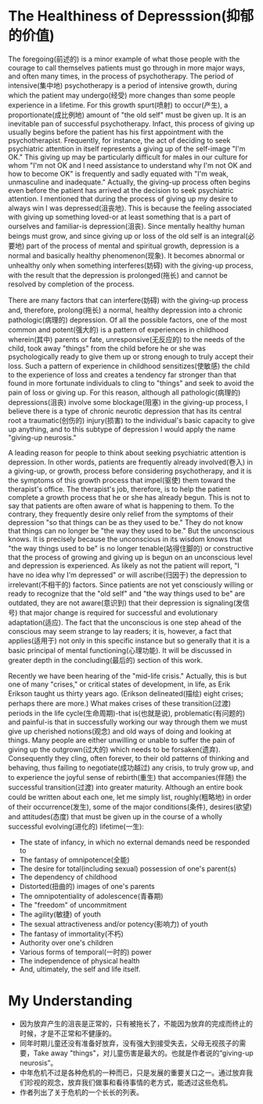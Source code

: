 # The Healthiness of Depresssion(抑郁的价值)
The foregoing(前述的) is a minor example of what those people with the courage to call themselves patients must go through in more major ways, and often many times, in the process of psychotherapy. The period of intensive(集中地) psychotherapy is a period of intensive growth, during which the patient may undergo(经受) more changes than some people experience in a lifetime. For this growth spurt(喷射) to occur(产生), a proportionate(成比例地) amount of "the old self" must be given up. It is an inevitable pan of successful psychotherapy. Infact, this process of giving up usually begins before the patient has his first appointment with the psychotherapist. Frequently, for instance, the act of deciding to seek psychiatric attention in itself represents a giving up of the self-image "I'm OK." This giving up may be particularly difficult for males in our culture for whom "I'm not OK and I need assistance to understand why I'm not OK and how to become OK" is frequently and sadly equated with "I'm weak, unmasculine and inadequate." Actually, the giving-up process often begins even before the patient has arrived at the decision to seek psychiatric attention. I mentioned that during the process of giving up my desire to always win I was depressed(沮丧地). This is because the feeling associated with giving up something loved-or at least something that is a part of ourselves and familiar-is depression(沮丧). Since mentally healthy human beings must grow, and since giving up or loss of the old self is an integral(必要地) part of the process of mental and spiritual growth, depression is a normal and basically healthy phenomenon(现象). It becomes abnormal or unhealthy only when something interferes(妨碍) with the giving-up process, with the result that the depression is prolonged(拖长) and cannot be resolved by completion of the process.


There are many factors that can interfere(妨碍) with the giving-up process and, therefore, prolong(拖长) a normal, healthy depression into a chronic pathologic(病理的) depression. Of all the possible factors, one of the most common and potent(强大的) is a pattern of experiences in childhood wherein(其中) parents or fate, unresponsive(无反应的) to the needs of the child, took away "things" from the child before he or she was psychologically ready to give them up or strong enough to truly accept their loss. Such a pattern of experience in childhood sensitizes(使敏感) the child to the experience of loss and creates a tendency far stronger than that found in more fortunate individuals to cling to "things" and seek to avoid the pain of loss or giving up. For this reason, although all pathologic(病理的) depressions(沮丧) involve some blockage(阻塞) in the giving-up process, I believe there is a type of chronic neurotic depression that has its central root a traumatic(创伤的) injury(损害) to the individual's basic capacity to give up anything, and to this subtype of depression I would apply the name "giving-up neurosis."


A leading reason for people to think about seeking psychiatric attention is depression. In other words, patients are frequently already involved(卷入) in a giving-up, or growth, process before considering psychotherapy, and it is the symptoms of this growth process that impel(驱使) them toward the therapist's office. The therapist's job, therefore, is to help the patient complete a growth process that he or she has already begun. This is not to say that patients are often aware of what is happening to them. To the contrary, they frequently desire only relief from the symptoms of their depression "so that things can be as they used to be." They do not know that things can no longer be "the way they used to be." But the unconscious knows. It is precisely because the unconscious in its wisdom knows that "the way things used to be" is no longer tenable(站得住脚的) or constructive that the process of growing and giving up is begun on an unconscious level and depression is experienced. As likely as not the patient will report, "I have no idea why I'm depressed" or will ascribe(归因于) the depression to irrelevant(不相干的) factors. Since patients are not yet consciously willing or ready to recognize that the "old self" and "the way things used to be" are outdated, they are not aware(意识到) that their depression is signaling(发信号) that major change is required for successful and evolutionary adaptation(适应). The fact that the unconscious is one step ahead of the conscious may seem strange to lay readers; it is, however, a fact that applies(适用于) not only in this specific instance but so generally that it is a basic principal of mental functioning(心理功能). It will be discussed in greater depth in the concluding(最后的) section of this work.


Recently we have been hearing of the "mid-life crisis." Actually, this is but one of many "crises," or critical states of development, in life, as Erik Erikson taught us thirty years ago. (Erikson delineated(描绘) eight crises; perhaps there are more.) What makes crises of these transition(过渡) periods in the life cycle(生命周期)-that is(也就是说), problematic(有问题的) and painful-is that in successfully working our way through them we must give up cherished notions(观念) and old ways of doing and looking at things. Many people are either unwilling or unable to suffer the pain of giving up the outgrown(过大的) which needs to be forsaken(遗弃). Consequently they cling, often forever, to their old patterns of thinking and behaving, thus failing to negotiate(成功越过) any crisis, to truly grow up, and to experience the joyful sense of rebirth(重生) that accompanies(伴随) the successful transition(过渡) into greater maturity. Although an entire book could be written about each one, let me simply list, roughly(粗略地) in order of their occurrence(发生), some of the major conditions(条件), desires(欲望) and attitudes(态度) that must be given up in the course of a wholly successful evolving(进化的) lifetime(一生):  

* The state of infancy, in which no external demands need be responded to  
* The fantasy of omnipotence(全能)  
* The desire for total(including sexual) possession of one's parent(s)  
* The dependency of childhood  
* Distorted(扭曲的) images of one's parents  
* The omnipotentiality of adolescence(青春期)  
* The "freedom" of uncommitment  
* The agility(敏捷) of youth  
* The sexual attractiveness and/or potency(影响力) of youth  
* The fantasy of immortality(不朽)  
* Authority over one's children  
* Various forms of temporal(一时的) power  
* The independence of physical health  
* And, ultimately, the self and life itself.  
# My Understanding
* 因为放弃产生的沮丧是正常的，只有被拖长了，不能因为放弃的完成而终止的时候，才是不正常和不健康的。
* 同年时期儿童还没有准备好放弃，没有强大到接受失去，父母无视孩子的需要，Take away "things"，对儿童伤害是最大的。也就是作者说的“giving-up neurosis”。
* 中年危机不过是各种危机的一种而已，只是发展的重要关口之一。通过放弃我们珍视的观念，放弃我们做事和看待事情的老方式，能透过这些危机。
* 作者列出了关于危机的一个长长的列表。
